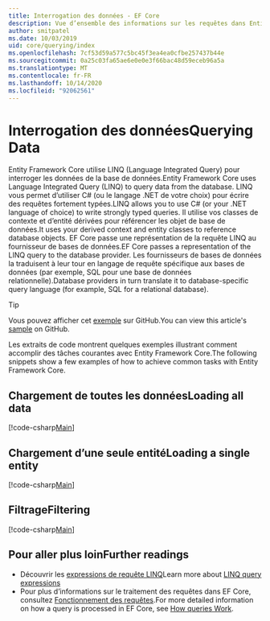 ```yaml
---
title: Interrogation des données - EF Core
description: Vue d’ensemble des informations sur les requêtes dans Entity Framework Core.
author: smitpatel
ms.date: 10/03/2019
uid: core/querying/index
ms.openlocfilehash: 7cf53d59a577c5bc45f3ea4ea0cfbe257437b44e
ms.sourcegitcommit: 0a25c03fa65ae6e0e0e3f66bac48d59eceb96a5a
ms.translationtype: MT
ms.contentlocale: fr-FR
ms.lasthandoff: 10/14/2020
ms.locfileid: "92062561"
---
```

# <a name="querying-data"></a><span data-ttu-id="61415-103">Interrogation des données</span><span class="sxs-lookup"><span data-stu-id="61415-103">Querying Data</span></span>

<span data-ttu-id="61415-104">Entity Framework Core utilise LINQ (Language Integrated Query) pour interroger les données de la base de données.</span><span class="sxs-lookup"><span data-stu-id="61415-104">Entity Framework Core uses Language Integrated Query (LINQ) to query data from the database.</span></span> <span data-ttu-id="61415-105">LINQ vous permet d’utiliser C# (ou le langage .NET de votre choix) pour écrire des requêtes fortement typées.</span><span class="sxs-lookup"><span data-stu-id="61415-105">LINQ allows you to use C# (or your .NET language of choice) to write strongly typed queries.</span></span> <span data-ttu-id="61415-106">Il utilise vos classes de contexte et d’entité dérivées pour référencer les objet de base de données.</span><span class="sxs-lookup"><span data-stu-id="61415-106">It uses your derived context and entity classes to reference database objects.</span></span> <span data-ttu-id="61415-107">EF Core passe une représentation de la requête LINQ au fournisseur de bases de données.</span><span class="sxs-lookup"><span data-stu-id="61415-107">EF Core passes a representation of the LINQ query to the database provider.</span></span> <span data-ttu-id="61415-108">Les fournisseurs de bases de données la traduisent à leur tour en langage de requête spécifique aux bases de données (par exemple, SQL pour une base de données relationnelle).</span><span class="sxs-lookup"><span data-stu-id="61415-108">Database providers in turn translate it to database-specific query language (for example, SQL for a relational database).</span></span>

> [!TIP]
> <span data-ttu-id="61415-109">Vous pouvez afficher cet [exemple](https://github.com/dotnet/EntityFramework.Docs/tree/master/samples/core/Querying/Overview) sur GitHub.</span><span class="sxs-lookup"><span data-stu-id="61415-109">You can view this article's [sample](https://github.com/dotnet/EntityFramework.Docs/tree/master/samples/core/Querying/Overview) on GitHub.</span></span>

<span data-ttu-id="61415-110">Les extraits de code montrent quelques exemples illustrant comment accomplir des tâches courantes avec Entity Framework Core.</span><span class="sxs-lookup"><span data-stu-id="61415-110">The following snippets show a few examples of how to achieve common tasks with Entity Framework Core.</span></span>

## <a name="loading-all-data"></a><span data-ttu-id="61415-111">Chargement de toutes les données</span><span class="sxs-lookup"><span data-stu-id="61415-111">Loading all data</span></span>

[!code-csharp[Main](../../../samples/core/Querying/Overview/Program.cs#LoadingAllData)]

## <a name="loading-a-single-entity"></a><span data-ttu-id="61415-112">Chargement d’une seule entité</span><span class="sxs-lookup"><span data-stu-id="61415-112">Loading a single entity</span></span>

[!code-csharp[Main](../../../samples/core/Querying/Overview/Program.cs#LoadingSingleEntity)]

## <a name="filtering"></a><span data-ttu-id="61415-113">Filtrage</span><span class="sxs-lookup"><span data-stu-id="61415-113">Filtering</span></span>

[!code-csharp[Main](../../../samples/core/Querying/Overview/Program.cs#Filtering)]

## <a name="further-readings"></a><span data-ttu-id="61415-114">Pour aller plus loin</span><span class="sxs-lookup"><span data-stu-id="61415-114">Further readings</span></span>

- <span data-ttu-id="61415-115">Découvrir les [expressions de requête LINQ](/dotnet/csharp/programming-guide/concepts/linq/basic-linq-query-operations)</span><span class="sxs-lookup"><span data-stu-id="61415-115">Learn more about [LINQ query expressions](/dotnet/csharp/programming-guide/concepts/linq/basic-linq-query-operations)</span></span>
- <span data-ttu-id="61415-116">Pour plus d’informations sur le traitement des requêtes dans EF Core, consultez [Fonctionnement des requêtes](xref:core/querying/how-query-works).</span><span class="sxs-lookup"><span data-stu-id="61415-116">For more detailed information on how a query is processed in EF Core, see [How queries Work](xref:core/querying/how-query-works).</span></span>
